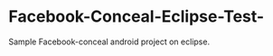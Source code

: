 Facebook-Conceal-Eclipse-Test-
==============================

Sample Facebook-conceal android project on eclipse.
